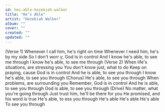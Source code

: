 ```yaml
---
id: hes-able-hezekiah-walker
title: "He’s Able"
artist: "Hezekiah Walker"
album: ""
cover: ""
created: ""
updated: ""
---
```


(Verse 1)
Whenever I call him, he's right on time
Whenever I need him, he's by my side
So I don't worr y, God is in control
And I know he's able, to see me through
I know he's able, to see me through
(Verse 2)
When life's situations, are stressing you
You don't know just, what to do
Keep on praying, cause God is in control
And he is able, to see you through
I know he's able, to see you through
(Chorus)
He's able, to see you through
When problems, are surrounding you
Remember, God is in control
And he is able, to see you through
God is able, to see you through
(Drive)
No matter, what you're going through
Just trust him, he'll be there for you
He promised, and his word is true
He's able, to ess you through
He's able
He's able
He's able
To see you through